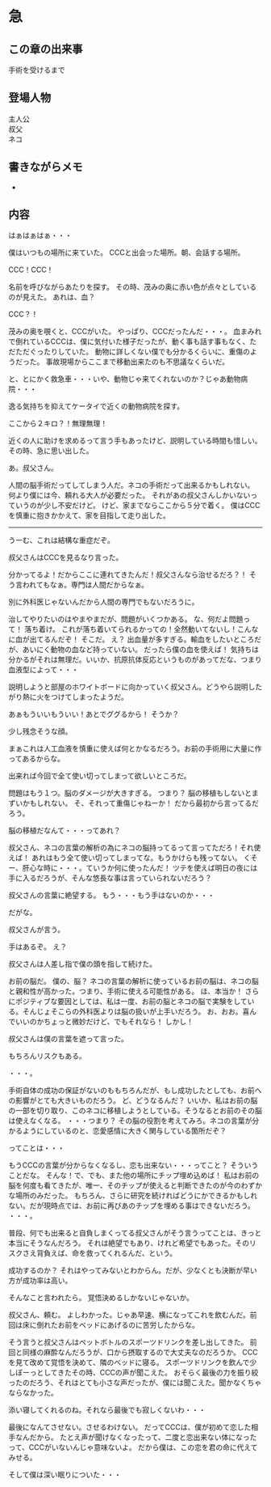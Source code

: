 
# 急

## この章の出来事
手術を受けるまで

## 登場人物
主人公<br>
叔父<br>
ネコ

## 書きながらメモ

+


## 内容

はぁはぁはぁ・・・

僕はいつもの場所に来ていた。
CCCと出会った場所。朝、会話する場所。

CCC！CCC！

名前を呼びながらあたりを探す。
その時、茂みの奥に赤い色が点々としているのが見えた。
あれは、血？

CCC？！

茂みの奥を覗くと、CCCがいた。
やっぱり、CCCだったんだ・・・。
血まみれで倒れているCCCは、僕に気付いた様子だったが、動く事も話す事もなく、ただただぐったりしていた。
動物に詳しくない僕でも分かるくらいに、重傷のようだった。
事故現場からここまで移動出来たのも不思議なくらいだ。

と、とにかく救急車・・・いや、動物じゃ来てくれないのか？じゃあ動物病院・・・

逸る気持ちを抑えてケータイで近くの動物病院を探す。

ここから２キロ？！無理無理！

近くの人に助けを求めるって言う手もあったけど、説明している時間も惜しい。
その時、急に思い出した。

あ。叔父さん。

人間の脳手術だってしてしまう人だ。ネコの手術だって出来るかもしれない。
何より僕には今、頼れる大人が必要だった。
それがあの叔父さんしかいないっていうのが少し不安だけど。
けど、家までならここから５分で着く。
僕はCCCを慎重に抱きかかえて、家を目指して走り出した。

----

うーむ、これは結構な重症だぞ。

叔父さんはCCCを見るなり言った。

分かってるよ！だからここに連れてきたんだ！叔父さんなら治せるだろ？！
そう言われてもなぁ。専門は人間だからなぁ。

別に外科医じゃないんだから人間の専門でもないだろうに。

治してやりたいのはやまやまだが、問題がいくつかある。
な、何だよ問題って！
落ち着け。
これが落ち着いてられるかっての！全然動いてないし！こんなに血が出てるんだぞ！
そこだ。
え？
出血量が多すぎる。輸血をしたいところだが、あいにく動物の血など持っていない。
だったら僕の血を使えば！
気持ちは分かるがそれは無理だ。いいか、抗原抗体反応というものがあってだな、つまり血液型によって・・・

説明しようと部屋のホワイトボードに向かっていく叔父さん。どうやら説明したがり熱に火をつけてしまったようだ。

あぁもういいもういい！あとでググるから！
そうか？

少し残念そうな顔。

まぁこれは人工血液を慎重に使えば何とかなるだろう。お前の手術用に大量に作ってあるからな。

出来れば今回で全て使い切ってしまって欲しいところだ。

問題はもう１つ。脳のダメージが大きすぎる。
つまり？
脳の移植もしないとまずいかもしれない。
そ、それって重傷じゃねーか！
だから最初から言ってるだろう。

脳の移植だなんて・・・ってあれ？

叔父さん、ネコの言葉の解析の為にネコの脳持ってるって言ってただろ！それ使えば！
あれはもう全て使い切ってしまってな。もうかけらも残ってない。
くそー、肝心な時に・・・。ていうか何に使ったんだ！
ツテを使えば明日の夜には手に入るだろうが、そんな悠長な事は言っていられないだろう？

叔父さんの言葉に絶望する。
もう・・・もう手はないのか・・・

だがな。

叔父さんが言う。

手はあるぞ。
え？

叔父さんは人差し指で僕の頭を指して続けた。

お前の脳だ。
僕の、脳？
ネコの言葉の解析に使っているお前の脳は、ネコの脳と親和性が高かった。つまり、手術に使える可能性がある。
ほ、本当か！
さらにポジティブな要因としては、私は一度、お前の脳とネコの脳で実験をしている。そんじょそこらの外科医よりは脳の扱いが上手いだろう。
お、おお。喜んでいいのかちょっと微妙だけど、でもそれなら！
しかし！

叔父さんは僕の言葉を遮って言った。

もちろんリスクもある。

・・・。

手術自体の成功の保証がないのももちろんだが、もし成功したとしても、お前への影響がとても大きいものだろう。
ど、どうなるんだ？
いいか、私はお前の脳の一部を切り取り、このネコに移植しようとしている。そうなるとお前のその脳は使えなくなる。
・・・つまり？
その脳の役割を考えてみろ。ネコの言葉が分かるようにしているのと、恋愛感情に大きく関与している箇所だぞ？

ってことは・・・

もうCCCの言葉が分からなくなるし、恋も出来ない・・・ってこと？
そういうことだな。
そんな！で、でも、また他の場所にチップ埋め込めば！
私はお前の脳を何度も看てきたが、唯一、そのチップが使えると判断できたのが今のわずかな場所のみだった。
もちろん、さらに研究を続ければどうにかできるかもしれない。だが現時点では、お前に再びあのチップを埋める事はできないだろう。
・・・。

普段、何でも出来ると自負しまくってる叔父さんがそう言うってことは、きっと本当にそうなんだろう。
それは絶望でもあり、けれど希望でもあった。そのリスクさえ背負えば、命を救ってくれるんだ、という。

成功するのか？
それはやってみないとわからん。だが、少なくとも決断が早い方が成功率は高い。

そんなこと言われたら。
覚悟決めるしかないじゃないか。

叔父さん、頼む。
よしわかった。じゃあ早速、横になってこれを飲むんだ。前回は床に倒れたお前をベッドにあげるのに苦労したからな。

そう言うと叔父さんはペットボトルのスポーツドリンクを差し出してきた。
前回と同様の麻酔なんだろうが、口から摂取するので大丈夫なのだろうか。
CCCを見て改めて覚悟を決めて、隣のベッドに寝る。
スポーツドリンクを飲んで少しぼーっとしてきたその時、CCCの声が聞こえた。
おそらく最後の力を振り絞ったのだろう、それはとても小さな声だったが、僕には聞こえた。聞かなくちゃならなかった。

添い寝してくれるのね。それなら最後でも寂しくないわ・・・

最後になんてさせない。させるわけない。
だってCCCは、僕が初めて恋した相手なんだから。
たとえ声が聞けなくなったって、二度と恋出来ない体になったって、CCCがいないんじゃ意味ないよ。
だから僕は、この恋を君の命に代えてみせる。


そして僕は深い眠りについた・・・


